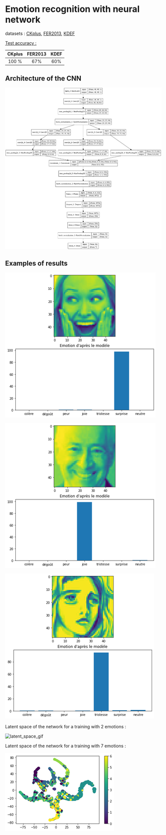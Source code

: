 # Emotion recognition with neural network

datasets : [CKplus](https://www.kaggle.com/shawon10/ckplus), [FER2013](https://www.kaggle.com/ahmedmoorsy/facial-expression), [KDEF](https://www.kdef.se/index.html)



<ins>Test accuracy : </ins>

| CKplus | FER2013 | KDEF |
| :----: | :-----: | :--: |
| 100 %  |   67%   | 60%  |

 



## Architecture of the CNN

![CNN](figures/model.png)

## Examples of results 

![surprise](figures/surprise.png)

![happy](figures/happy.png)

![sadness](figures/sadness.png)







Latent space of the network for a training with 2 emotions :

![latent_space_gif](figures/latent_space3d_emot2.gif)





Latent space of the network for a training with 7 emotions :

![latent_space_7](figures/emot7.png)